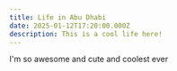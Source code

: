 ```yaml
---
title: Life in Abu Dhabi
date: 2025-01-12T17:20:00.000Z
description: This is a cool life here!
---
```

I'm so awesome and cute and coolest ever
